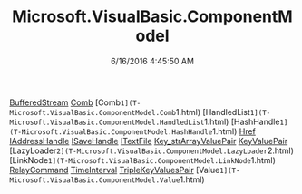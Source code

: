 ﻿---
title: Microsoft.VisualBasic.ComponentModel
date: 6/16/2016 4:45:50 AM
---

[BufferedStream](T-Microsoft.VisualBasic.ComponentModel.BufferedStream.html)
[Comb](T-Microsoft.VisualBasic.ComponentModel.Comb.html)
[Comb`1](T-Microsoft.VisualBasic.ComponentModel.Comb`1.html)
[HandledList`1](T-Microsoft.VisualBasic.ComponentModel.HandledList`1.html)
[HashHandle`1](T-Microsoft.VisualBasic.ComponentModel.HashHandle`1.html)
[Href](T-Microsoft.VisualBasic.ComponentModel.Href.html)
[IAddressHandle](T-Microsoft.VisualBasic.ComponentModel.IAddressHandle.html)
[ISaveHandle](T-Microsoft.VisualBasic.ComponentModel.ISaveHandle.html)
[ITextFile](T-Microsoft.VisualBasic.ComponentModel.ITextFile.html)
[Key_strArrayValuePair](T-Microsoft.VisualBasic.ComponentModel.Key_strArrayValuePair.html)
[KeyValuePair](T-Microsoft.VisualBasic.ComponentModel.KeyValuePair.html)
[LazyLoader`2](T-Microsoft.VisualBasic.ComponentModel.LazyLoader`2.html)
[LinkNode`1](T-Microsoft.VisualBasic.ComponentModel.LinkNode`1.html)
[RelayCommand](T-Microsoft.VisualBasic.ComponentModel.RelayCommand.html)
[TimeInterval](T-Microsoft.VisualBasic.ComponentModel.TimeInterval.html)
[TripleKeyValuesPair](T-Microsoft.VisualBasic.ComponentModel.TripleKeyValuesPair.html)
[Value`1](T-Microsoft.VisualBasic.ComponentModel.Value`1.html)
